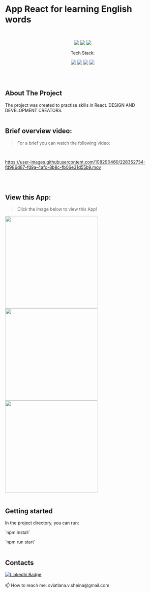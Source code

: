 # App React for learning English words

<br>

<p align="center">
    <img src="https://img.shields.io/github/issues/sssheina/Week_26_Project_Eng_2">
    <img src="https://img.shields.io/github/forks/sssheina/Week_26_Project_Eng_2">
    <img src="https://img.shields.io/github/stars/sssheina/Week_26_Project_Eng_2">
    
</p>

<p align="center">Tech Stack:</p>
<p align="center">
    <img src="https://img.shields.io/badge/html5-%23E34F26.svg?style=for-the-badge&logo=html5&logoColor=white"> 
    <img src="https://img.shields.io/badge/css3-%231572B6.svg?style=for-the-badge&logo=css3&logoColor=white">
    <img src="https://img.shields.io/badge/javascript-%23323330.svg?style=for-the-badge&logo=javascript&logoColor=%23F7DF1E">
    <img src="https://img.shields.io/badge/react-292b2d?style=for-the-badge&logo=react&logoColor=77d0f2">
    
</p>
<br>
<br>

## About The Project

The project was created to practise skills in React. DESIGN AND DEVELOPMENT CREATORS.
<br>
<br>

## Brief overview video:
>For a brief you can watch the following video:
<br>


https://user-images.githubusercontent.com/108290460/228352734-fd986d87-fd9a-4afc-8b8c-fb06e31d55b9.mov


<br>
<br>

## View this App:
>Click the image below to view this App!


[<img width="300" src="https://user-images.githubusercontent.com/108290460/228350231-f85ac0f1-e50b-4dbb-bdec-4217fde10b3c.png"/>](https://sssheina.github.io/Week_26_Project_Eng_2/)
[<img width="300" src="https://user-images.githubusercontent.com/108290460/228350241-2666c38a-9f90-48db-af6b-cad79d4b59b5.png"/>](https://sssheina.github.io/Week_26_Project_Eng_2/)
[<img width="300" src="https://user-images.githubusercontent.com/108290460/228353113-eb4e92b1-3061-4b6d-828a-358f8f11354c.png"/>](https://sssheina.github.io/Week_26_Project_Eng_2/)
<br>
<br>

## Getting started

In the project directory, you can run:
<p> `npm install`
<p> `npm run start`
  
<br>
<br>


## Contacts

<a href="https://www.linkedin.com/in/veta-sheina-521666249" target="_blank">
    <img src="https://img.shields.io/badge/LinkedIn-blue?style=for-the-badge&logo=linkedin&logoColor=white" alt="LinkedIn Badge"/>
  </a>
<br>
<br>
📫 How to reach me: sviatlana.v.sheina@gmail.com
<br><br>
